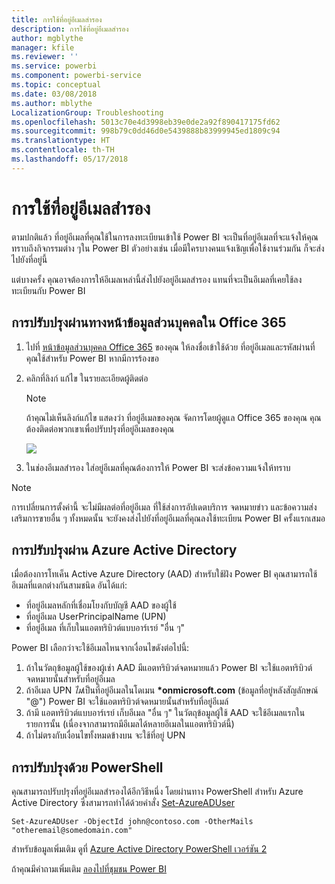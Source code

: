 ```yaml
---
title: การใช้ที่อยู่อีเมลสำรอง
description: การใช้ที่อยู่อีเมลสำรอง
author: mgblythe
manager: kfile
ms.reviewer: ''
ms.service: powerbi
ms.component: powerbi-service
ms.topic: conceptual
ms.date: 03/08/2018
ms.author: mblythe
LocalizationGroup: Troubleshooting
ms.openlocfilehash: 5013c70e4d3998eb39e0de2a92f890417175fd62
ms.sourcegitcommit: 998b79c0dd46d0e5439888b83999945ed1809c94
ms.translationtype: HT
ms.contentlocale: th-TH
ms.lasthandoff: 05/17/2018
---
```

# <a name="using-an-alternate-email-address"></a>การใช้ที่อยู่อีเมลสำรอง
ตามปกติแล้ว ที่อยู่อีเมลที่คุณใช้ในการลงทะเบียนเข้าใช้ Power BI จะเป็นที่อยู่อีเมลที่จะแจ้งให้คุณทราบถึงกิจกรรมต่าง ๆใน Power BI  ตัวอย่างเช่น เมื่อมีใครบางคนแจ้งเชิญเพื่อใช้งานร่วมกัน ก็จะส่งไปยังที่อยู่นี้

แต่บางครั้ง คุณอาจต้องการให้อีเมลเหล่านี้ส่งไปยังอยู่อีเมลสำรอง แทนที่จะเป็นอีเมลที่เคยใช้ลงทะเบียนกับ Power BI

## <a name="updating-through-office-365-personal-info-page"></a>การปรับปรุงผ่านทางหน้าข้อมูลส่วนบุคคลใน Office 365
1. ไปที่ [หน้าข้อมูลส่วนบุคคล Office 365](https://portal.office.com/account/#personalinfo) ของคุณ  ให้ลงชื่อเข้าใช้ด้วย ที่อยู่อีเมลและรหัสผ่านที่คุณใช้สำหรับ Power BI หากมีการร้องขอ
2. คลิกที่ลิงก์ แก้ไข ในรายละเอียดผู้ติดต่อ  
   
   > [!NOTE]
   > ถ้าคุณไม่เห็นลิงก์แก้ไข แสดงว่า ที่อยู่อีเมลของคุณ จัดการโดยผู้ดูแล Office 365 ของคุณ คุณต้องติดต่อพวกเขาเพื่อปรับปรุงที่อยู่อีเมลของคุณ
   > 
   > 
   
   ![](media/service-admin-alternate-email-address-for-power-bi/contact-details.png)
3. ในช่องอีเมลสำรอง ใส่อยู่อีเมลที่คุณต้องการให้ Power BI จะส่งข้อความแจ้งให้ทราบ

> [!NOTE]
> การเปลี่ยนการตั้งค่านี้ จะไม่มีผลต่อที่อยู่อีเมล ที่ใช้ส่งการอัปเดตบริการ จดหมายข่าว และข้อความส่งเสริมการขายอื่น ๆ  ทั้งหมดนั้น จะยังคงส่งไปยังที่อยู่อีเมลที่คุณลงใช้ทะเบียน Power BI ครั้งแรกเสมอ
> 
> 

## <a name="updating-through-azure-active-directory"></a>การปรับปรุงผ่าน Azure Active Directory
เมื่อต้องการโทเค็น Active Azure Directory (AAD) สำหรับใช้ฝัง Power BI คุณสามารถใช้อีเมลที่แตกต่างกันสามชนิด อันได้แก่:

* ที่อยู่อีเมลหลักที่เชื่อมโยงกับบัญชี AAD ของผู้ใช้
* ที่อยู่อีเมล UserPrincipalName (UPN)
* ที่อยู่อีเมล ที่เก็บในแอตทริบิวต์แบบอาร์เรย์ "อื่น ๆ"

Power BI เลือกว่าจะใช้อีเมลไหนจากเงื่อนไขดังต่อไปนี้:
1.  ถ้าในวัตถุข้อมูลผู้ใช้ของผู้เช่า AAD มีแอตทริบิวต์จดหมายแล้ว Power BI จะใช้แอตทริบิวต์จดหมายนั้นสำหรับที่อยู่อีเมล
2.  ถ้าอีเมล UPN *ไม่*เป็นที่อยู่อีเมลในโดเมน  **\*onmicrosoft.com** (ข้อมูลที่อยู่หลังสัญลักษณ์ "@") Power BI จะใช้แอตทริบิวต์จดหมายนั้นสำหรับที่อยู่อีเมล์
3.  ถ้ามี แอตทริบิวต์แบบอาร์เรย์ เก็บอีเมล "อื่น ๆ" ในวัตถุข้อมูลผู้ใช้ AAD จะใช้อีเมลแรกในรายการนั้น (เนื่องจากสามารถมีอีเมลได้หลายอีเมลในแอตทริบิวต์นี้)
4. ถ้าไม่ตรงกับเงื่อนไขทั้งหมดข้างบน จะใช้ที่อยู่ UPN

## <a name="updating-with-powershell"></a>การปรับปรุงด้วย PowerShell
คุณสามารถปรับปรุงที่อยู่อีเมลสำรองได้อีกวิธีหนึ่ง โดยผ่านทาง PowerShell สำหรับ Azure Active Directory ซึ่งสามารถทำได้ด้วยคำสั่ง [Set-AzureADUser](https://docs.microsoft.com/powershell/module/azuread/set-azureaduser)

```
Set-AzureADUser -ObjectId john@contoso.com -OtherMails "otheremail@somedomain.com"
```

สำหรับข้อมูลเพิ่มเติม ดูที่ [Azure Active Directory PowerShell เวอร์ชัน 2](https://docs.microsoft.com/powershell/azure/active-directory/install-adv2)

ถ้าคุณมีคำถามเพิ่มเติม [ลองไปที่ชุมชน Power BI](http://community.powerbi.com/)

